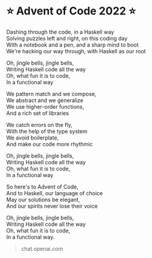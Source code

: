 # :star: Advent of Code 2022 :star:

Dashing through the code, in a Haskell way </br>
Solving puzzles left and right, on this coding day </br>
With a notebook and a pen, and a sharp mind to boot </br>
We're hacking our way through, with Haskell as our root </br>

Oh, jingle bells, jingle bells, </br>
Writing Haskell code all the way </br>
Oh, what fun it is to code, </br>
In a functional way </br>

We pattern match and we compose, </br>
We abstract and we generalize </br>
We use higher-order functions, </br>
And a rich set of libraries </br>

We catch errors on the fly, </br>
With the help of the type system </br>
We avoid boilerplate, </br>
And make our code more rhythmic </br>

Oh, jingle bells, jingle bells, </br>
Writing Haskell code all the way </br>
Oh, what fun it is to code, </br>
In a functional way </br>

So here's to Advent of Code, </br>
And to Haskell, our language of choice </br>
May our solutions be elegant, </br>
And our spirits never lose their voice </br>

Oh, jingle bells, jingle bells, </br>
Writing Haskell code all the way </br>
Oh, what fun it is to code, </br>
In a functional way. </br>


> chat.openai.com
